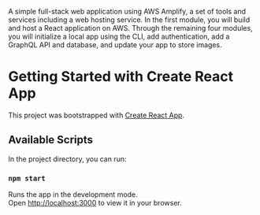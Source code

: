 A simple full-stack web application using AWS Amplify, a set of tools and services including a web hosting service. In the first module, you will build and host a React application on AWS. Through the remaining four modules, you will initialize a local app using the CLI, add authentication, add a GraphQL API and database, and update your app to store images.


# Getting Started with Create React App

This project was bootstrapped with [Create React App](https://github.com/facebook/create-react-app).

## Available Scripts

In the project directory, you can run:

### `npm start`

Runs the app in the development mode.\
Open [http://localhost:3000](http://localhost:3000) to view it in your browser.



